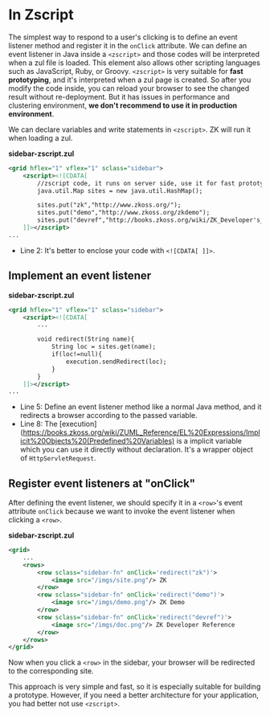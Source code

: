 # In Zscript

The simplest way to respond to a user's clicking is to define an event
listener method and register it in the `onClick` attribute. We can define
an event listener in Java inside a `<zscript>` and those codes
will be interpreted when a zul file is loaded. This element also allows
other scripting languages such as JavaScript, Ruby, or Groovy.
`<zscript>` is very suitable for **fast prototyping**, and it's interpreted when a zul page is created. So after you modify the code inside, you can reload your browser to see the changed result without re-deployment. But it has issues in performance and clustering
environment, **we don't recommend to use it in production environment**.

We can declare variables and write statements in `<zscript>`. ZK will run it when loading a zul.

**sidebar-zscript.zul**
```xml
<grid hflex="1" vflex="1" sclass="sidebar">
    <zscript><![CDATA[
        //zscript code, it runs on server side, use it for fast prototyping
        java.util.Map sites = new java.util.HashMap();

        sites.put("zk","http://www.zkoss.org/");
        sites.put("demo","http://www.zkoss.org/zkdemo");
        sites.put("devref","http://books.zkoss.org/wiki/ZK_Developer's_Reference");
    ]]></zscript>
...
```
-   Line 2: It's better to enclose your code with `<![CDATA[ ]]>`.

## Implement an event listener

**sidebar-zscript.zul**
```xml
<grid hflex="1" vflex="1" sclass="sidebar">
    <zscript><![CDATA[
        ...

        void redirect(String name){
            String loc = sites.get(name);
            if(loc!=null){
                execution.sendRedirect(loc);
            }
        }
    ]]></zscript>
...
```

-   Line 5: Define an event listener method like a normal Java method, and it redirects a browser according to the passed variable.
-   Line 8: The [execution](https://books.zkoss.org/wiki/ZUML_Reference/EL%20Expressions/Implicit%20Objects%20(Predefined%20Variables)
    is a implicit variable which you can use it directly without
    declaration. It's a wrapper object of `HttpServletRequest`.


## Register event listeners at "onClick"
After defining the event listener, we should specify it in a `<row>`'s
event attribute `onClick` because we want to invoke the event listener
when clicking a `<row>`.

**sidebar-zscript.zul**
```xml
<grid>
    ...
    <rows>
        <row sclass="sidebar-fn" onClick='redirect("zk")'>
            <image src="/imgs/site.png"/> ZK
        </row>
        <row sclass="sidebar-fn" onClick='redirect("demo")'>
            <image src="/imgs/demo.png"/> ZK Demo
        </row>
        <row sclass="sidebar-fn" onClick='redirect("devref")'>
            <image src="/imgs/doc.png"/> ZK Developer Reference
        </row>
    </rows>
</grid>
```

Now when you click a `<row>` in the sidebar, your browser will
be redirected to the corresponding site.

This approach is very simple and fast, so it is especially suitable for
building a prototype. However, if you need a better architecture for
your application, you had better not use `<zscript>`.
